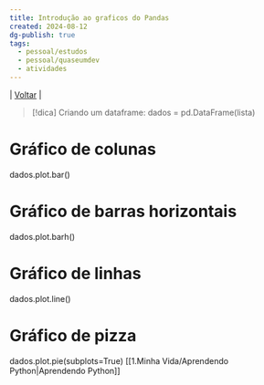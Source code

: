 ```yaml
---
title: Introdução ao graficos do Pandas
created: 2024-08-12
dg-publish: true
tags:
  - pessoal/estudos
  - pessoal/quaseumdev
  - atividades
---
```

| [Voltar](index) |
> [!dica] Criando um dataframe:
> dados = pd.DataFrame(lista)
# Gráfico de colunas
dados.plot.bar()
# Gráfico de barras horizontais
dados.plot.barh()
# Gráfico de linhas
dados.plot.line()
# Gráfico de pizza
dados.plot.pie(subplots=True)
[[1.Minha Vida/Aprendendo Python\|Aprendendo Python]]